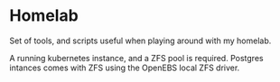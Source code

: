 # Homelab

Set of tools, and scripts useful when playing around with my homelab.

A running kubernetes instance, and a ZFS pool is required. Postgres intances comes with ZFS using the OpenEBS local ZFS driver.
